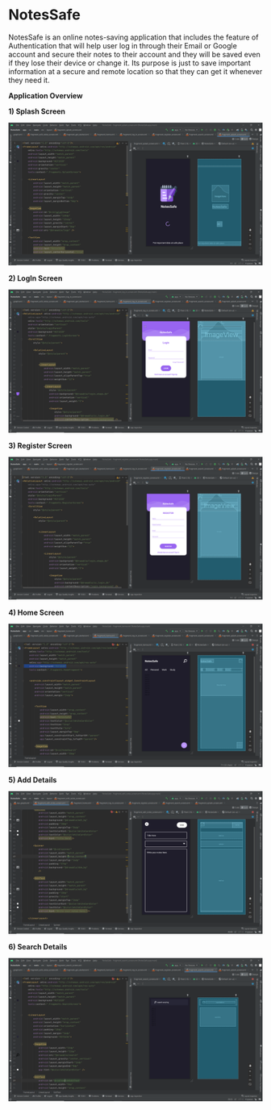 # NotesSafe

NotesSafe is an online notes-saving application that includes the feature of Authentication that will help user log in through their Email or Google account and secure their notes to their account and they will be saved even if they lose their device or change it. Its purpose is just to save important information at a secure and remote location so that they can get it whenever they need it.

<b>Application Overview</b>

<b>1) Splash Screen</b>

![Splash Screen](img/splash.png)

<b>2) LogIn Screen</b>

![LogIn Screen](img/login.png)

<b>3) Register Screen</b>

![Register Screen](img/register.png)

<b>4) Home Screen</b>

![Home Screen](img/home.png)

<b>5) Add Details</b>

![Add Detials](img/add.png)

<b>6) Search Details</b>

![Search Detials](img/search.png)
